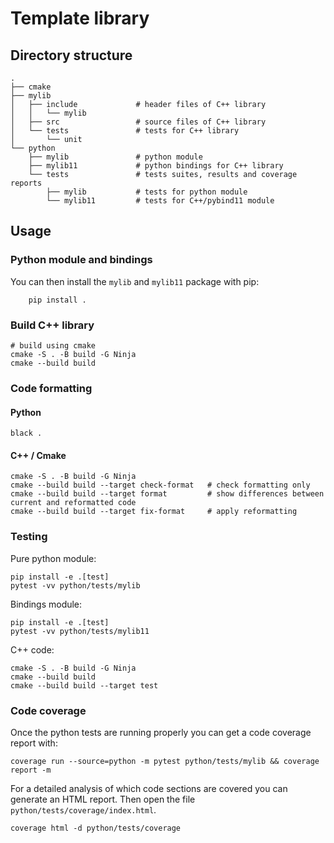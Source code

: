 # Template library

## Directory structure

```shell
.
├── cmake
├── mylib
│   ├── include             # header files of C++ library
│   │   └── mylib
│   ├── src                 # source files of C++ library
│   └── tests               # tests for C++ library
│       └── unit
└── python
    ├── mylib               # python module
    ├── mylib11             # python bindings for C++ library
    └── tests               # tests suites, results and coverage reports
        ├── mylib           # tests for python module
        └── mylib11         # tests for C++/pybind11 module
```

## Usage

### Python module and bindings

You can then install the `mylib` and `mylib11` package with pip:

```shell
    pip install .
```

### Build C++ library

```shell
# build using cmake 
cmake -S . -B build -G Ninja
cmake --build build
```

### Code formatting

#### Python

```shell
black .
```

#### C++ / Cmake

```shell
cmake -S . -B build -G Ninja
cmake --build build --target check-format   # check formatting only
cmake --build build --target format         # show differences between current and reformatted code
cmake --build build --target fix-format     # apply reformatting
```

### Testing

Pure python module:

```shell
pip install -e .[test]
pytest -vv python/tests/mylib
```

Bindings module:

```shell
pip install -e .[test]
pytest -vv python/tests/mylib11
```

C++ code:

```shell
cmake -S . -B build -G Ninja
cmake --build build
cmake --build build --target test
```

### Code coverage

Once the python tests are running properly you can get a code coverage report
with:

```shell
coverage run --source=python -m pytest python/tests/mylib && coverage report -m
```

For a detailed analysis of which code sections are covered you can generate an
HTML report. Then open the file `python/tests/coverage/index.html`.

```shell
coverage html -d python/tests/coverage
```

